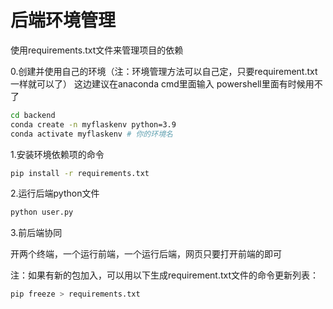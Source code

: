 # 后端环境管理

使用requirements.txt文件来管理项目的依赖

0.创建并使用自己的环境（注：环境管理方法可以自己定，只要requirement.txt一样就可以了）
这边建议在anaconda cmd里面输入 powershell里面有时候用不了

```bash
cd backend
conda create -n myflaskenv python=3.9
conda activate myflaskenv # 你的环境名
```

1.安装环境依赖项的命令

```bash
pip install -r requirements.txt
```

2.运行后端python文件
   
```bash
python user.py
```

3.前后端协同

开两个终端，一个运行前端，一个运行后端，网页只要打开前端的即可

注：如果有新的包加入，可以用以下生成requirement.txt文件的命令更新列表：

```bash
pip freeze > requirements.txt
```
